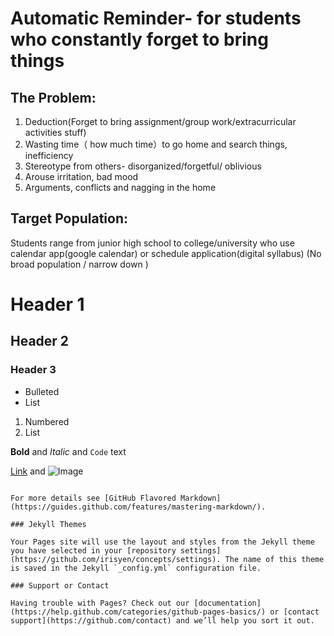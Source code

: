 # **Automatic Reminder- for students who constantly forget to bring things**

## The Problem:
1. Deduction(Forget to bring assignment/group work/extracurricular activities stuff)
2. Wasting time（ how much time）to go home and search things, inefficiency
3. Stereotype from others- disorganized/forgetful/ oblivious
4. Arouse irritation, bad mood
5. Arguments, conflicts and nagging in the home


## Target Population: 
Students range from junior high school to college/university who use calendar app(google calendar) or schedule application(digital syllabus)   (No broad population  / narrow down )


# Header 1
## Header 2
### Header 3

- Bulleted
- List

1. Numbered
2. List

**Bold** and _Italic_ and `Code` text

[Link](url) and ![Image](src)
```

For more details see [GitHub Flavored Markdown](https://guides.github.com/features/mastering-markdown/).

### Jekyll Themes

Your Pages site will use the layout and styles from the Jekyll theme you have selected in your [repository settings](https://github.com/irisyen/concepts/settings). The name of this theme is saved in the Jekyll `_config.yml` configuration file.

### Support or Contact

Having trouble with Pages? Check out our [documentation](https://help.github.com/categories/github-pages-basics/) or [contact support](https://github.com/contact) and we’ll help you sort it out.
